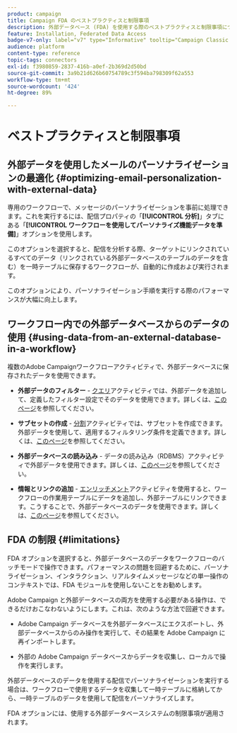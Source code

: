 ```yaml
---
product: campaign
title: Campaign FDA のベストプラクティスと制限事項
description: 外部データベース (FDA) を使用する際のベストプラクティスと制限事項について説明します。
feature: Installation, Federated Data Access
badge-v7-only: label="v7" type="Informative" tooltip="Campaign Classic v7 にのみ適用されます"
audience: platform
content-type: reference
topic-tags: connectors
exl-id: f3980859-2837-416b-a0ef-2b369d2d50bd
source-git-commit: 3a9b21d626b60754789c3f594ba798309f62a553
workflow-type: tm+mt
source-wordcount: '424'
ht-degree: 89%

---
```


# ベストプラクティスと制限事項



## 外部データを使用したメールのパーソナライゼーションの最適化 {#optimizing-email-personalization-with-external-data}

専用のワークフローで、メッセージのパーソナライゼーションを事前に処理できます。これを実行するには、配信プロパティの「**[!UICONTROL 分析]**」タブにある「**[!UICONTROL ワークフローを使用してパーソナライズ機能データを準備]**」オプションを使用します。

このオプションを選択すると、配信を分析する際、ターゲットにリンクされているすべてのデータ（リンクされている外部データベースのテーブルのデータを含む）を一時テーブルに保存するワークフローが、自動的に作成および実行されます。

このオプションにより、パーソナライゼーション手順を実行する際のパフォーマンスが大幅に向上します。

## ワークフロー内での外部データベースからのデータの使用 {#using-data-from-an-external-database-in-a-workflow}

複数のAdobe Campaignワークフローアクティビティで、外部データベースに保存されたデータを使用できます。

* **外部データのフィルター** -  [クエリ](../../workflow/using/targeting-data.md#selecting-data)アクティビティでは、外部データを追加して、定義したフィルター設定でそのデータを使用できます。詳しくは、[このページ](../../workflow/using/targeting-data.md#selecting-data)を参照してください。

* **サブセットの作成** - [分割](../../workflow/using/split.md)アクティビティでは、サブセットを作成できます。外部データを使用して、適用するフィルタリング条件を定義できます。詳しくは、[このページ](../../workflow/using/split.md)を参照してください。

* **外部データベースの読み込み** - [](../../workflow/using/data-loading--rdbms-.md)データの読み込み（RDBMS）アクティビティで外部データを使用できます。詳しくは、[このページ](../../workflow/using/data-loading--rdbms-.md)を参照してください。

* **情報とリンクの追加** - [エンリッチメント](../../workflow/using/enrichment.md)アクティビティを使用すると、ワークフローの作業用テーブルにデータを追加し、外部テーブルにリンクできます。こうすることで、外部データベースのデータを使用できます。詳しくは、[このページ](../../workflow/using/enrichment.md)を参照してください。

## FDA の制限 {#limitations}

FDA オプションを選択すると、外部データベースのデータをワークフローのバッチモードで操作できます。パフォーマンスの問題を回避するために、パーソナライゼーション、インタラクション、リアルタイムメッセージなどの単一操作のコンテキストでは、FDA モジュールを使用しないことをお勧めします。

Adobe Campaign と外部データベースの両方を使用する必要がある操作は、できるだけおこなわないようにします。これは、次のような方法で回避できます。

* Adobe Campaign データベースを外部データベースにエクスポートし、外部データベースからのみ操作を実行して、その結果を Adobe Campaign に再インポートします。

* 外部の Adobe Campaign データベースからデータを収集し、ローカルで操作を実行します。

外部データベースのデータを使用する配信でパーソナライゼーションを実行する場合は、ワークフローで使用するデータを収集して一時テーブルに格納してから、一時テーブルのデータを使用して配信をパーソナライズします。

FDA オプションには、使用する外部データベースシステムの制限事項が適用されます。
